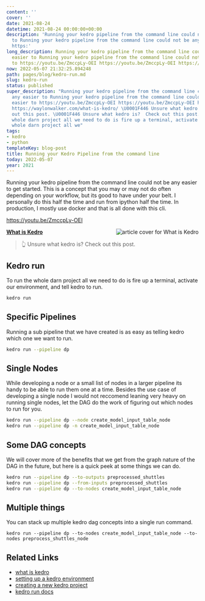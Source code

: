 ```yaml
---
content: ''
cover: ''
date: 2021-08-24
datetime: 2021-08-24 00:00:00+00:00
description: 'Running your kedro pipeline from the command line could not be any easier
  to Running your kedro pipeline from the command line could not be any easier to
  https:'
long_description: Running your kedro pipeline from the command line could not be any
  easier to Running your kedro pipeline from the command line could not be any easier
  to https://youtu.be/ZmccpLy-OEI https://youtu.be/ZmccpLy-OEI https://waylonwalker.com/what-is-kedro
now: 2022-05-07 21:32:25.894248
path: pages/blog/kedro-run.md
slug: kedro-run
status: published
super_description: "Running your kedro pipeline from the command line could not be
  any easier to Running your kedro pipeline from the command line could not be any
  easier to https://youtu.be/ZmccpLy-OEI https://youtu.be/ZmccpLy-OEI https://waylonwalker.com/what-is-kedro/
  https://waylonwalker.com/what-is-kedro/ \U0001F446 Unsure what kedro is?  Check
  out this post. \U0001F446 Unsure what kedro is?  Check out this post. To run the
  whole darn project all we need to do is fire up a terminal, activate To run the
  whole darn project all we"
tags:
- kedro
- python
templateKey: blog-post
title: Running your Kedro Pipeline from the command line
today: 2022-05-07
year: 2021
---
```


Running your kedro pipeline from the command line could not be any easier to
get started.  This is a concept that you may or may not do often depending on
your workflow, but its good to have under your belt.  I personally do this half
the time and run from ipython half the time.  In production, I mostly use docker
and that is all done with this cli.

https://youtu.be/ZmccpLy-OEI


  <div class="onelinelink-wrapper">
      <a class="onelinelink" href="https://waylonwalker.com/what-is-kedro/">
          <img style="float: right;" align='right' src="https://images.waylonwalker.com/what-is-kedro-og_250x140.png" alt="article cover for 
 What is Kedro
"/>
          <p><strong>
 What is Kedro
</strong></p>
      </a>
  </div>


> 👆 Unsure what kedro is?  Check out this post.

## Kedro run

To run the whole darn project all we need to do is fire up a terminal, activate
our environment, and tell kedro to run.

``` bash
kedro run 
```

## Specific Pipelines

Running a sub pipeline that we have created is as easy as telling kedro which
one we want to run.

``` bash
kedro run --pipeline dp
```

## Single Nodes

While developing a node or a small list of nodes in a larger pipeline its handy
to be able to run them one at a time.  Besides the use case of developing a
single node I would not reccomend leaning very heavy on running single nodes,
let the DAG do the work of figuring out which nodes to run for you.

``` bash
kedro run --pipeline dp --node create_model_input_table_node
kedro run --pipeline dp -n create_model_input_table_node
```

## Some DAG concepts

We will cover more of the benefits that we get from the graph nature of the DAG
in the future, but here is a quick peek at some things we can do.

``` bash
kedro run --pipeline dp --to-outputs preprocessed_shuttles
kedro run --pipeline dp --from-inputs preprocessed_shuttles
kedro run --pipeline dp --to-nodes create_model_input_table_node
```

## Multiple things


You can stack up multiple kedro dag concepts into a single run command.
```
kedro run --pipeline dp --to-nodes create_model_input_table_node --to-nodes preprocess_shuttles_node
```

## Related Links

* [what is kedro](https://waylonwalker.com/what-is-kedro/)
* [setting up a kedro environment](https://waylonwalker.com/kedro-environment/)
* [creating a new kedro project](https://waylonwalker.com/kedro-new/)
* [kedro run docs](https://kedro.readthedocs.io/en/latest/06_nodes_and_pipelines/04_run_a_pipeline.html)